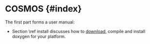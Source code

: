 COSMOS {#index} 
======

The first part forms a user manual:
<ul>
<li>Section \ref install discusses how to 
      <a href="http://www.doxygen.org/download.html">download</a>, compile and install
                     doxygen for your platform.
</ul>